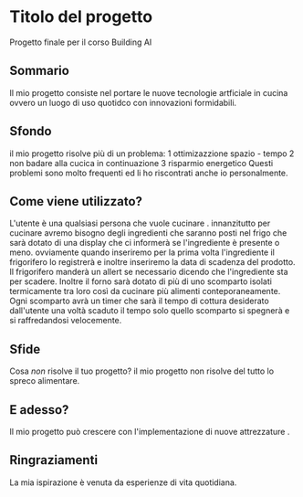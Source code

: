 # Titolo del progetto

Progetto finale per il corso Building AI

## Sommario

Il mio progetto consiste nel portare le nuove tecnologie artficiale in cucina ovvero un luogo di uso quotidco con innovazioni formidabili.
## Sfondo
il mio progetto risolve più di un problema:
1   ottimizazzione spazio - tempo
2  non badare alla cucica in continuazione
3  risparmio energetico
Questi problemi sono molto frequenti ed li ho riscontrati anche io personalmente.


## Come viene utilizzato?

L'utente è una qualsiasi persona che vuole cucinare . innanzitutto per cucinare  avremo bisogno degli ingredienti che saranno posti nel frigo che sarà dotato di una display che ci informerà se l'ingrediente è presente o meno. ovviamente quando inseriremo  per la prima volta l'ingrediente il frigorifero lo registrerà  e inoltre inseriremo la data di scadenza del prodotto. Il frigorifero manderà un allert se necessario dicendo che l'ingrediente sta  per  scadere.  Inoltre il forno sarà dotato di più di uno scomparto  isolati termicamente tra loro così da cucinare più alimenti conteporaneamente. Ogni scomparto avrà un timer che sarà il tempo di cottura desiderato dall'utente una voltà scaduto il tempo solo  quello scomparto si spegnerà  e si raffredandosi velocemente.


## Sfide

Cosa _non_ risolve il tuo progetto? 
il mio progetto non risolve  del tutto lo spreco alimentare.

## E adesso?

Il mio progetto può crescere  con l'implementazione  di nuove attrezzature .

## Ringraziamenti
La mia ispirazione è venuta  da esperienze di vita quotidiana.
